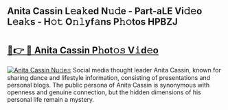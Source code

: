 ## Anita Cassin L𝚎a𝚔ed N𝚞𝚍e - Part-aLE Vi𝚍𝚎o L𝚎a𝚔s - H𝚘𝚝 O𝚗𝚕yf𝚊ns P𝚑𝚘tos HPBZJ

# <h2><a href="http://kf9cwni.oniu.top/?m=Anita+Cassin">🔗👉 🔴 Anita Cassin P𝚑ot𝚘𝚜 V𝚒d𝚎o</a></h2>

[![Anita Cassin Nu𝚍e𝚜](https://i.imgur.com/0qMVB7G.gif)](http://kf9cwni.oniu.top/?m=Anita+Cassin)
Social media thought leader Anita Cassin, known for sharing dance and lifestyle information, consisting of presentations and personal blogs. The public persona of Anita Cassin is synonymous with openness and genuine connection, but the hidden dimensions of his personal life remain a mystery.  
